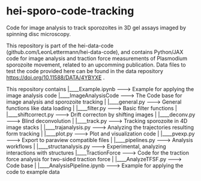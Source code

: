 # hei-sporo-code-tracking
Code for image analysis to track sporozoites in 3D gel assays imaged by spinning disc microscopy.

This repository is part of the hei-data-code (github.com/LeonLettermann/hei-data-code), and contains Python/JAX code for image analysis and traction force measurements of Plasmodium sporozoite movement, related to an upcomming publication. Data files to test the code provided here can be found in the data repository https://doi.org/10.11588/DATA/4YBYXE .

This repository contains
|____Example.ipynb              --->  Example for applying the image analysis code
|____ImageAnalysisCode          --->  The Code base for image analysis and sporozoite tracking
| |____general.py                   ---> General functions like data loading
| |____filter.py                    ---> Basic filter functions
| |____shiftcorrect.py              ---> Drift correcton by shifting images
| |____deconv.py                    ---> Blind deconvolution
| |____track.py                     ---> Tracking sporozoite in 4D image stacks
| |____trajanalysis.py              ---> Analyzing the trajectories resulting form tracking
| |____plot.py                      ---> Plot and visualization code
| |____pvexp.py                     ---> Export to paraview compatible files
| |____pipelines.py                 ---> Analysis workflows
| |____structanalysis.py            ---> Experimental, analyzing interactions with structures
|____TractionForce              --->  Code for the traction force analysis for two-sided traction force
| |____AnalyzeTFSF.py               ---> Code base
| |____AnalysisPipeline.ipynb       ---> Example for applying the code to example data